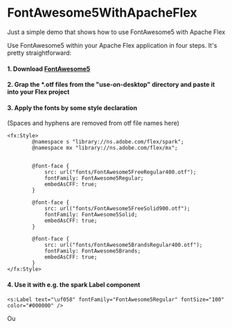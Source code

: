 # FontAwesome5WithApacheFlex
Just a simple demo that shows how to use FontAwesome5 with Apache Flex

Use FontAwesome5 within your Apache Flex application in four steps. It's pretty straightforward:

#### 1. Download [FontAwesome5](https://use.fontawesome.com/releases/v5.0.6/fontawesome-free-5.0.6.zip)

#### 2. Grap the *.otf files from the "use-on-desktop" directory and paste it into your Flex project

#### 3. Apply the fonts by some style declaration
(Spaces and hyphens are removed from otf file names here)

```
<fx:Style>
		@namespace s "library://ns.adobe.com/flex/spark";
		@namespace mx "library://ns.adobe.com/flex/mx";
		
		
		@font-face { 
			src: url("fonts/FontAwesome5FreeRegular400.otf"); 
			fontFamily: FontAwesome5Regular;
			embedAsCFF: true;
		}
		
		@font-face { 
			src: url("fonts/FontAwesome5FreeSolid900.otf"); 
			fontFamily: FontAwesome5Solid;
			embedAsCFF: true;
		}
		
		@font-face { 
			src: url("fonts/FontAwesome5BrandsRegular400.otf"); 
			fontFamily: FontAwesome5Brands;
			embedAsCFF: true;
		}	
</fx:Style>
```

#### 4. Use it with e.g. the spark Label component
```
<s:Label text="\uf058" fontFamily="FontAwesome5Regular" fontSize="100" color="#000000" />
```

Ou

